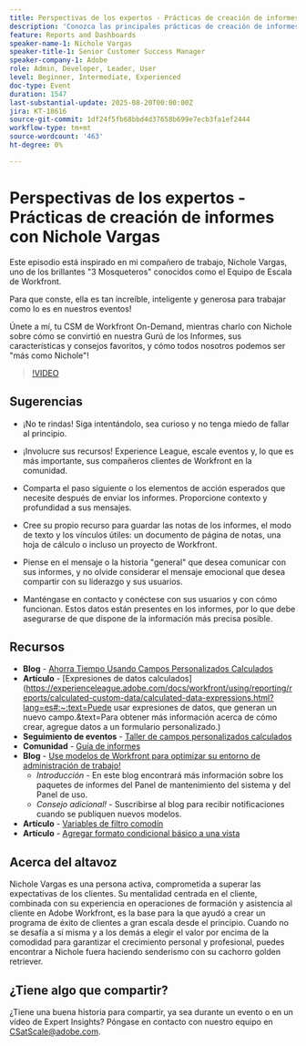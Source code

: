 ```yaml
---
title: Perspectivas de los expertos - Prácticas de creación de informes con Nichole Vargas
description: 'Conozca las principales prácticas de creación de informes de Nichole Vargas: mejore sus habilidades de creación de informes de Workfront con campos calculados, consejos para la creación de historias y recursos impulsados por la comunidad.'
feature: Reports and Dashboards
speaker-name-1: Nichole Vargas
speaker-title-1: Senior Customer Success Manager
speaker-company-1: Adobe
role: Admin, Developer, Leader, User
level: Beginner, Intermediate, Experienced
doc-type: Event
duration: 1547
last-substantial-update: 2025-08-20T00:00:00Z
jira: KT-18616
source-git-commit: 1df24f5fb68bbd4d37658b699e7ecb3fa1ef2444
workflow-type: tm+mt
source-wordcount: '463'
ht-degree: 0%

---
```



# Perspectivas de los expertos - Prácticas de creación de informes con Nichole Vargas

Este episodio está inspirado en mi compañero de trabajo, Nichole Vargas, uno de los brillantes &quot;3 Mosqueteros&quot; conocidos como el Equipo de Escala de Workfront.

Para que conste, ella es tan increíble, inteligente y generosa para trabajar como lo es en nuestros eventos! 

Únete a mí, tu CSM de Workfront On-Demand, mientras charlo con Nichole sobre cómo se convirtió en nuestra Gurú de los Informes, sus características y consejos favoritos, y cómo todos nosotros podemos ser &quot;más como Nichole&quot;! 

>[!VIDEO](https://video.tv.adobe.com/v/3469968/?learn=on&enablevpops&captions=spa)

## Sugerencias

* ¡No te rindas! Siga intentándolo, sea curioso y no tenga miedo de fallar al principio. 
* ¡Involucre sus recursos! Experience League, escale eventos y, lo que es más importante, sus compañeros clientes de Workfront en la comunidad. 
* Comparta el paso siguiente o los elementos de acción esperados que necesite después de enviar los informes. Proporcione contexto y profundidad a sus mensajes.

* Cree su propio recurso para guardar las notas de los informes, el modo de texto y los vínculos útiles: un documento de página de notas, una hoja de cálculo o incluso un proyecto de Workfront. 
* Piense en el mensaje o la historia &quot;general&quot; que desea comunicar con sus informes, y no olvide considerar el mensaje emocional que desea compartir con su liderazgo y sus usuarios. 
* Manténgase en contacto y conéctese con sus usuarios y con cómo funcionan. Estos datos están presentes en los informes, por lo que debe asegurarse de que dispone de la información más precisa posible. 

## Recursos

* **Blog** - [Ahorra Tiempo Usando Campos Personalizados Calculados](https://experienceleaguecommunities.adobe.com/t5/workfront-blogs/save-time-using-calculated-fields-to-capture-dates-details-and/ba-p/518237?profile.language=es)
* **Artículo** - [Expresiones de datos calculados]&#x200B;(https://experienceleague.adobe.com/docs/workfront/using/reporting/reports/calculated-custom-data/calculated-data-expressions.html?lang=es#:~:text=Puede usar expresiones de datos, que generan un nuevo campo.&amp;text=Para obtener más información acerca de cómo crear, agregue datos a un formulario personalizado.)
* **Seguimiento de eventos** - [Taller de campos personalizados calculados](https://experienceleaguecommunities.adobe.com/t5/workfront-discussions/follow-up-calculated-custom-fields-workshop/td-p/592725?profile.language=es)
* **Comunidad** - [Guía de informes](https://experienceleaguecommunities.adobe.com/t5/workfront-discussions/the-first-ever-adobe-workfront-customer-reporting-cookbook-is/m-p/478722?profile.language=es#M1406)
* **Blog** - [Use modelos de Workfront para optimizar su entorno de administración de trabajo!](https://experienceleaguecommunities.adobe.com/t5/workfront-blogs/use-workfront-blueprints-to-optimize-your-work-management/ba-p/547147?profile.language=es)
   * *Introducción* - En este blog encontrará más información sobre los paquetes de informes del Panel de mantenimiento del sistema y del Panel de uso. 
   * *Consejo adicional!* - Suscribirse al blog para recibir notificaciones cuando se publiquen nuevos modelos. 
* **Artículo** - [Variables de filtro comodín](https://experienceleague.adobe.com/docs/workfront/using/reporting/reports/report-elements/understand-wildcard-filter-variables.html?lang=es)
* **Artículo** - [Agregar formato condicional básico a una vista](https://experienceleague.adobe.com/docs/workfront-learn/tutorials-workfront/reporting/basic-reporting/add-basic-conditional-formatting-to-a-view.html?lang=es)

## Acerca del altavoz

Nichole Vargas es una persona activa, comprometida a superar las expectativas de los clientes. Su mentalidad centrada en el cliente, combinada con su experiencia en operaciones de formación y asistencia al cliente en Adobe Workfront, es la base para la que ayudó a crear un programa de éxito de clientes a gran escala desde el principio. Cuando no se desafía a sí misma y a los demás a elegir el valor por encima de la comodidad para garantizar el crecimiento personal y profesional, puedes encontrar a Nichole fuera haciendo senderismo con su cachorro golden retriever. 

## ¿Tiene algo que compartir?

¿Tiene una buena historia para compartir, ya sea durante un evento o en un vídeo de Expert Insights? Póngase en contacto con nuestro equipo en [CSatScale@adobe.com](mailto:CSatScale@adobe.com).


